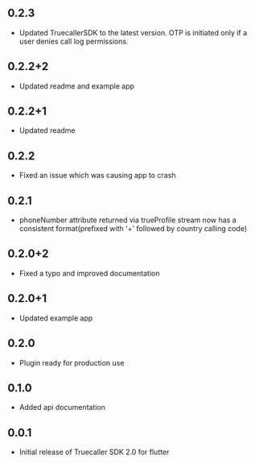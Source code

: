 ## 0.2.3
* Updated TruecallerSDK to the latest version. OTP is initiated only if a user denies call log permissions.

## 0.2.2+2
* Updated readme and example app

## 0.2.2+1
* Updated readme

## 0.2.2
* Fixed an issue which was causing app to crash

## 0.2.1
* phoneNumber attribute returned via trueProfile stream now has a consistent format(prefixed with '+' followed by country calling code)

## 0.2.0+2
* Fixed a typo and improved documentation

## 0.2.0+1
* Updated example app

## 0.2.0
* Plugin ready for production use

## 0.1.0
* Added api documentation

## 0.0.1
* Initial release of Truecaller SDK 2.0 for flutter

